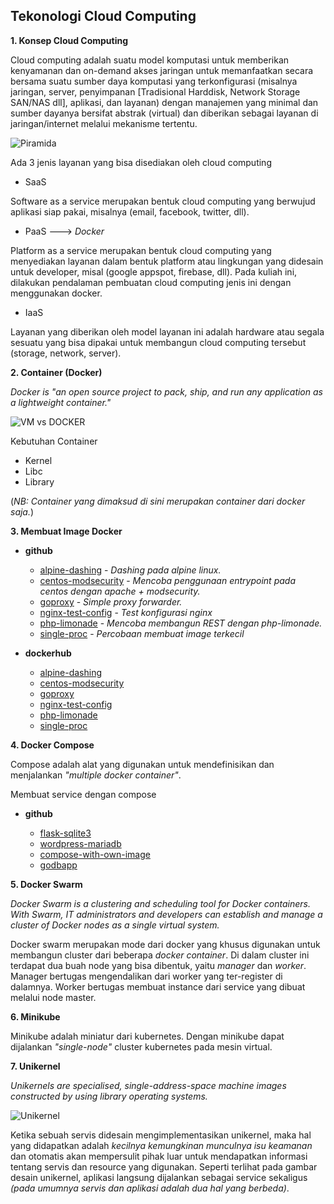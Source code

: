 ## Tekonologi Cloud Computing

**1. Konsep Cloud Computing**

Cloud computing adalah suatu model komputasi untuk memberikan kenyamanan dan on-demand akses jaringan 
untuk memanfaatkan secara bersama suatu sumber daya komputasi yang terkonfigurasi (misalnya jaringan, server, 
penyimpanan [Tradisional Harddisk, Network Storage SAN/NAS dll], aplikasi, dan layanan) dengan manajemen 
yang minimal dan  sumber dayanya bersifat abstrak (virtual) dan diberikan sebagai layanan di jaringan/internet 
melalui mekanisme tertentu.

![Piramida](https://i.imgur.com/UfhfaFQ.png)

Ada 3 jenis layanan yang bisa disediakan oleh cloud computing

- SaaS

Software as a service merupakan bentuk cloud computing yang berwujud aplikasi siap pakai, 
misalnya (email, facebook, twitter, dll).

- PaaS ---> _Docker_

Platform as a service merupakan bentuk cloud computing yang menyediakan layanan dalam bentuk 
platform atau lingkungan yang didesain untuk developer, misal (google appspot, firebase, dll). 
Pada kuliah ini, dilakukan pendalaman pembuatan cloud computing jenis ini dengan menggunakan docker.

- IaaS

Layanan yang diberikan oleh model layanan ini adalah hardware atau segala sesuatu yang bisa dipakai 
untuk membangun cloud computing tersebut (storage, network, server).


**2. Container (Docker)**

_Docker is "an open source project to pack, ship, and run any application as a lightweight container."_
	
![VM vs DOCKER](https://i.imgur.com/8Rnaskj.png)

Kebutuhan Container
- Kernel
- Libc
- Library

(_NB: Container yang dimaksud di sini merupakan container dari docker saja._)

**3. Membuat Image Docker**

- **github**

	- [alpine-dashing](https://github.com/mromadisiregar/docker/tree/master/alpine-dashing) - _Dashing pada alpine linux._
	- [centos-modsecurity](https://github.com/mromadisiregar/docker/tree/master/centos-modsecurity) - _Mencoba penggunaan entrypoint pada centos dengan apache + modsecurity._
	- [goproxy](https://github.com/mromadisiregar/docker/tree/master/goproxy) - _Simple proxy forwarder._
	- [nginx-test-config](https://github.com/mromadisiregar/docker/tree/master/nginx-test-config) - _Test konfigurasi nginx_
	- [php-limonade](https://github.com/mromadisiregar/docker/tree/master/php-limonade) - _Mencoba membangun REST dengan php-limonade._
	- [single-proc](https://github.com/mromadisiregar/docker/tree/master/single-proc) - _Percobaan membuat image terkecil_

- **dockerhub**

	- [alpine-dashing](https://hub.docker.com/r/mrsiregar/alpine-dashing/)
	- [centos-modsecurity](https://hub.docker.com/r/mrsiregar/centos-modsecurity/)
	- [goproxy](https://hub.docker.com/r/mrsiregar/goproxy/)
	- [nginx-test-config](https://hub.docker.com/r/mrsiregar/nginx-test-config/)
	- [php-limonade](https://hub.docker.com/r/mrsiregar/php-limonade/)
	- [single-proc](https://hub.docker.com/r/mrsiregar/single-proc/)
		


**4. Docker Compose**

Compose adalah alat yang digunakan untuk mendefinisikan dan menjalankan _"multiple docker container"_.

Membuat service dengan compose

- **github**

	- [flask-sqlite3](https://github.com/mromadisiregar/docker/tree/master/flask-sqlite3)
	- [wordpress-mariadb](https://github.com/mromadisiregar/docker/tree/master/wordpress-mariadb)
	- [compose-with-own-image](https://github.com/mromadisiregar/docker/tree/master/compose-with-own-image)
	- [godbapp](https://github.com/mromadisiregar/docker/tree/master/godbapp)


**5. Docker Swarm**

_Docker Swarm is a clustering and scheduling tool for Docker containers. 
With Swarm, IT administrators and developers can establish and manage a 
cluster of Docker nodes as a single virtual system._

Docker swarm merupakan mode dari docker yang khusus digunakan untuk membangun cluster
dari beberapa _docker container_. Di dalam cluster ini terdapat dua buah node yang bisa
dibentuk, yaitu _manager_ dan _worker_. Manager bertugas mengendalikan dari worker yang
ter-register di dalamnya. Worker bertugas membuat instance dari service yang dibuat 
melalui node master.


**6. Minikube**

Minikube adalah miniatur dari kubernetes. Dengan minikube dapat dijalankan _"single-node"_ cluster kubernetes
pada mesin virtual.

**7. Unikernel**

_Unikernels are specialised, single-address-space machine images constructed by using library operating systems._

![Unikernel](https://i.imgur.com/i0RcHcz.png)

Ketika sebuah servis didesain mengimplementasikan unikernel, maka hal yang didapatkan adalah _kecilnya kemungkinan
munculnya isu keamanan_ dan otomatis akan mempersulit pihak luar untuk mendapatkan informasi tentang servis
dan resource yang digunakan. Seperti terlihat pada gambar desain unikernel, aplikasi langsung dijalankan sebagai
service sekaligus _(pada umumnya servis dan aplikasi adalah dua hal yang berbeda)_.
